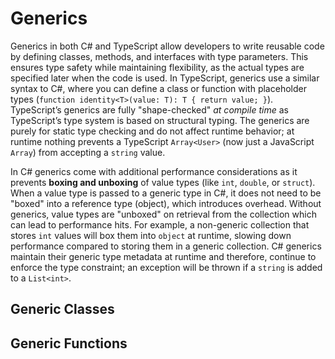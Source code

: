 # Generics

Generics in both C# and TypeScript allow developers to write reusable code by defining classes, methods, and interfaces with type parameters. This ensures type safety while maintaining flexibility, as the actual types are specified later when the code is used. In TypeScript, generics use a similar syntax to C#, where you can define a class or function with placeholder types (`function identity<T>(value: T): T { return value; }`). TypeScript’s generics are fully "shape-checked" *at compile time* as TypeScript’s type system is based on structural typing. The generics are purely for static type checking and do not affect runtime behavior; at runtime nothing prevents a TypeScript `Array<User>` (now just a JavaScript `Array`) from accepting a `string` value.

In C# generics come with additional performance considerations as it prevents **boxing and unboxing** of value types (like `int`, `double`, or `struct`). When a value type is passed to a generic type in C#, it does not need to be "boxed" into a reference type (object), which introduces overhead. Without generics, value types are "unboxed" on retrieval from the collection which can lead to performance hits. For example, a non-generic collection that stores `int` values will box them into `object` at runtime, slowing down performance compared to storing them in a generic collection.  C# generics maintain their generic type metadata at runtime and therefore, continue to enforce the type constraint; an exception will be thrown if a `string` is added to a  `List<int>`.

## Generic Classes

<CodeSplitter>
  <template #left>

```ts{13,14}
class MobileDevice {
  reboot() {
    console.log("Rebooting the device...");
  }
}

class AndroidPhone extends MobileDevice { }
class ApplePhone extends MobileDevice { }

let pixel = new AndroidPhone();
let iphone = new ApplePhone();

class Fixer<TDevice extends MobileDevice> {
  constructor(private device: TDevice) { }

  fix() {
    this.device.reboot();
  }
}

var fixer = new Fixer(pixel);
fixer.fix(); // "Rebooting the device...";
```

  </template>
  <template #right>

```csharp{13,14}
class MobileDevice {
  public void Reboot() {
    Console.WriteLine("Rebooting the device...");
  }
}

class AndroidPhone : MobileDevice { }
class ApplePhone : MobileDevice { }

var pixel = new AndroidPhone();
var iphone = new ApplePhone();

class Fixer<TDevice>(TDevice device)
  where TDevice : MobileDevice {

  public void Fix() {
    device.Reboot();
  }
}

var fixer = new Fixer<MobileDevice>(pixel);
fixer.Fix(); // "Rebooting the device..."
```

  </template>
</CodeSplitter>

## Generic Functions

<CodeSplitter>
  <template #left>

```ts
class Fixer {
  fix<TDevice extends MobileDevice>(device: TDevice) {
    device.reboot();
  }
}

var fixer = new Fixer();
fixer.fix(pixel);
```

  </template>
  <template #right>

```csharp
class Fixer {
  public void Fix<TDevice>(TDevice device)
    where TDevice : MobileDevice {
    device.Reboot();
  }
}

var fixer = new Fixer();
fixer.Fix(pixel); // "Rebooting the device..."
```

  </template>
</CodeSplitter>
